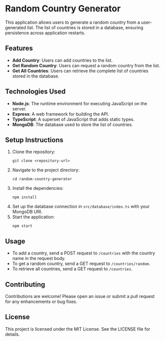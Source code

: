 # Random Country Generator

This application allows users to generate a random country from a user-generated list. The list of countries is stored in a database, ensuring persistence across application restarts.

## Features

- **Add Country**: Users can add countries to the list.
- **Get Random Country**: Users can request a random country from the list.
- **Get All Countries**: Users can retrieve the complete list of countries stored in the database.

## Technologies Used

- **Node.js**: The runtime environment for executing JavaScript on the server.
- **Express**: A web framework for building the API.
- **TypeScript**: A superset of JavaScript that adds static types.
- **MongoDB**: The database used to store the list of countries.

## Setup Instructions

1. Clone the repository:
   ```
   git clone <repository-url>
   ```
2. Navigate to the project directory:
   ```
   cd random-country-generator
   ```
3. Install the dependencies:
   ```
   npm install
   ```
4. Set up the database connection in `src/database/index.ts` with your MongoDB URI.
5. Start the application:
   ```
   npm start
   ```

## Usage

- To add a country, send a POST request to `/countries` with the country name in the request body.
- To get a random country, send a GET request to `/countries/random`.
- To retrieve all countries, send a GET request to `/countries`.

## Contributing

Contributions are welcome! Please open an issue or submit a pull request for any enhancements or bug fixes.

## License

This project is licensed under the MIT License. See the LICENSE file for details.